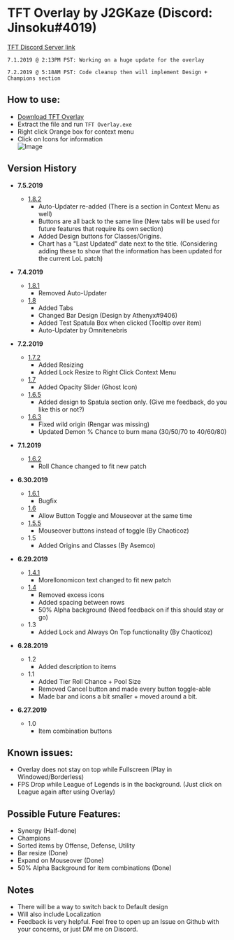 # TFT Overlay by J2GKaze (Discord: Jinsoku#4019)  
 [TFT Discord Server link](https://discord.gg/KHMCRJA)
   
`7.1.2019 @ 2:13PM PST: Working on a huge update for the overlay `

`7.2.2019 @ 5:18AM PST: Code cleanup then will implement Design + Champions section`

## How to use:
  -  [Download TFT Overlay](https://github.com/Just2good/TFT-Overlay/releases/)  
  -  Extract the file and run `TFT Overlay.exe`
  -  Right click Orange box for context menu  
  -  Click on Icons for information  
![Image](https://giant.gfycat.com/VastWeakHen.gif)

## Version History  
- **7.5.2019**  
  - [1.8.2](https://github.com/Just2good/TFT-Overlay/releases/tag/V1.8.2)  
    - Auto-Updater re-added (There is a section in Context Menu as well)  
    - Buttons are all back to the same line (New tabs will be used for future features that require its own section)
    - Added Design buttons for Classes/Origins.
    - Chart has a "Last Updated" date next to the title. (Considering adding these to show that the information has been updated for the current LoL patch)
   
- **7.4.2019**  
  - [1.8.1](https://github.com/Just2good/TFT-Overlay/releases/tag/V1.8.1)  
    - Removed Auto-Updater  
  - [1.8](https://github.com/Just2good/TFT-Overlay/releases/tag/V1.8)  
    - Added Tabs
    - Changed Bar Design (Design by Athenyx#9406)  
    - Added Test Spatula Box when clicked (Tooltip over item)  
    - Auto-Updater by Omnitenebris  
    
- **7.2.2019** 
  - [1.7.2](https://github.com/Just2good/TFT-Overlay/releases/tag/V1.7.2)  
    - Added Resizing  
    - Added Lock Resize to Right Click Context Menu  
  - [1.7](https://github.com/Just2good/TFT-Overlay/releases/tag/V1.7)  
    - Added Opacity Slider (Ghost Icon)  
  - [1.6.5](https://github.com/Just2good/TFT-Overlay/releases/tag/V1.6.5)  
    - Added design to Spatula section only. (Give me feedback, do you like this or not?)  
  - [1.6.3](https://github.com/Just2good/TFT-Overlay/releases/tag/V1.6.3)  
    - Fixed wild origin (Rengar was missing)  
    - Updated Demon % Chance to burn mana (30/50/70 to 40/60/80)  
     
- **7.1.2019** 
  - [1.6.2](https://github.com/Just2good/TFT-Overlay/releases/tag/V1.6.2)  
    - Roll Chance changed to fit new patch  
   
- **6.30.2019**  
  - [1.6.1](https://github.com/Just2good/TFT-Overlay/releases/tag/V1.6.1)  
    - Bugfix    
  - [1.6](https://github.com/Just2good/TFT-Overlay/releases/tag/V1.6)  
    - Allow Button Toggle and Mouseover at the same time    
  - [1.5.5](https://github.com/Just2good/TFT-Overlay/releases/tag/V1.5.5)  
    - Mouseover buttons instead of toggle (By Chaoticoz)   
  - 1.5
    - Added Origins and Classes (By Asemco)  
    
- **6.29.2019**   
  - [1.4.1](https://github.com/Just2good/TFT-Overlay/releases/tag/V1.4.1)  
    - Morellonomicon text changed to fit new patch   
  - [1.4](https://github.com/Just2good/TFT-Overlay/releases/tag/V1.4)  
    - Removed excess icons    
    - Added spacing between rows    
    - 50% Alpha background (Need feedback on if this should stay or go)    
  - 1.3
    - Added Lock and Always On Top functionality (By Chaoticoz)  

- **6.28.2019** 
  - 1.2
    - Added description to items  
  - 1.1
    - Added Tier Roll Chance + Pool Size  
    - Removed Cancel button and made every button toggle-able  
    - Made bar and icons a bit smaller + moved around a bit.  

- **6.27.2019**
  - 1.0
    - Item combination buttons  

## Known issues:
- Overlay does not stay on top while Fullscreen (Play in Windowed/Borderless)  
- FPS Drop while League of Legends is in the background. (Just click on League again after using Overlay)  

## Possible Future Features:
- Synergy (Half-done)  
- Champions  
- Sorted items by Offense, Defense, Utility  
- Bar resize (Done) 
- Expand on Mouseover (Done)   
- 50% Alpha Background for item combinations (Done)  

## Notes
- There will be a way to switch back to Default design
- Will also include Localization
- Feedback is very helpful. Feel free to open up an Issue on Github with your concerns, or just DM me on Discord.

